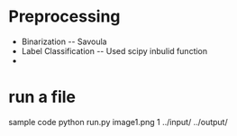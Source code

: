 # Preprocessing

- Binarization -- Savoula
- Label Classification -- Used scipy inbulid function
- 

# run a file
<enter name of the file> <path for input> <path for output>

sample code
 python run.py image1.png 1 ../input/ ../output/